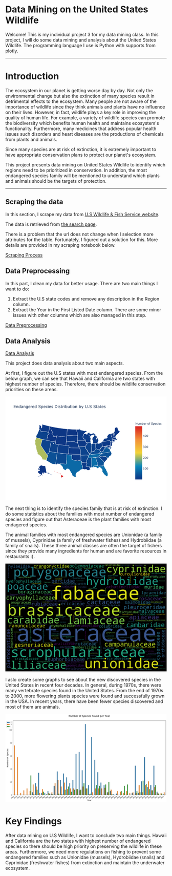 # Data Mining on the United States Wildlife

Welcome!
This is my individual project 3 for my data mining class. In this project, I will do some data mining and analysis about the United States Wildlife. 
The programming language I use is Python with supports from plotly.

---

# Introduction

The ecosystem in our planet is getting worse day by day. Not only the environmental change but also the extinction of many species result in detrimental effects to the ecosystem. Many people are not aware of the importance of wildlife since they think animals and plants have no influence on their lives. However, in fact, wildlife plays a key role in improving the quality of human life. For example, a variety of wildlife species can promote the biodiversity which benefits human health and maintains ecosystem's functionality. Furthermore, many medicines that address popular health issues such disorders and heart diseases are the productions of chemicals from plants and animals.

Since many species are at risk of extinction, it is extremely important to have appropriate conservation plans to protect our planet's ecosystem.

This project presents data mining on United States Wildlife to identify which regions need to be prioritized in conservation. In addition, the most endangered species family will be mentioned to understand which plants and animals should be the targets of protection.

---

## Scraping the data

In this section, I scrape my data from [U.S Wildlife & Fish Service website](https://www.fws.gov/).

The data is retrieved from [the search page](https://ecos.fws.gov/ecp0/reports/ad-hoc-species-report-input).

There is a problem that the url does not change when I selection more attributes for the table. Fortunately, I figured out a solution for this. More details are provided in my scraping notebook below.

[Scraping Process](https://hieu2695.github.io/U.S-Wildlife/html/ScrapingProcess.html)


## Data Preprocessing

In this part, I clean my data for better usage. 
There are two main things I want to do:
1. Extract the U.S state codes and remove any description in the Region column.
2. Extract the Year in the First Listed Date column.
There are some minor issues with other columns which are also managed in this step.

[Data Preprocessing](https://hieu2695.github.io/U.S-Wildlife/html/PreprocessingData.html)

## Data Analysis

[Data Analysis](https://hieu2695.github.io/U.S-Wildlife/html/Analysis.html)

This project does data analysis about two main aspects. 

At first, I figure out the U.S states with most endangered species. From the below graph, we can see that Hawaii and California are two states with highest number of species. Therefore, there should be wildlife conservation priorities on these areas.

![Endangered Species Distribution](Graph/States_en.png)

The next thing is to identify the species family that is at risk of extinction. I do some statistics about the families with most number of endangered species and figure out that Asteraceae is the plant families with most endagered species. 

The animal families with most endangered species are Unionidae (a family of mussels), Cyprinidae (a family of freshwater fishes) and Hydrobiidae (a family of snails). These three animal classes are often the target of fishers since they provide many ingredients for human and are favorite resources in restaurants :).

![Endangered Families](Graph/Species_all.png)

I aslo create some graphs to see about the new discovered species in the United States in recent four decades. In general, during 1970s, there were many vertebrate species found in the United States. From the end of 1970s to 2000, more flowering plants species were found and successfully grown in the USA. In recent years, there have been fewer species discovered and most of them are animals.

![Species Listing Time](Graph/ListDate2.png)


# Key Findings

After data mining on U.S Wildlife, I want to conclude two main things. Hawaii and California are the two states with highest number of endangered species so there should be high priority on preserving the wildlife in these areas. Furthermore, we need more regulations on fishing to prevent some endangered families such as Unionidae (mussels), Hydrobiidae (snails) and Cyprinidae (freshwater fishes) from extinction and maintain the underwater ecosystem.


